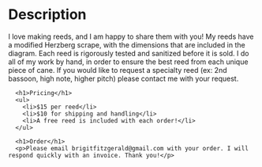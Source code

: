 <html>
  <body>
      <h1>Description</h1>
      <p>I love making reeds, and I am happy to share them with you! My reeds have a modified Herzberg scrape, with the dimensions that are included in the diagram. Each reed is rigorously tested and sanitized before it is sold. I do all of my work by hand, in order to ensure the best reed from each unique piece of cane. If you would like to request a specialty reed (ex: 2nd bassoon, high note, higher pitch) please contact me with your request.</p>
    
      <h1>Pricing</h1>
      <ul>
        <li>$15 per reed</li>
        <li>$10 for shipping and handling</li>
        <li>A free reed is included with each order!</li>
      </ul>

      <h1>Order</h1>
      <p>Please email brigitfitzgerald@gmail.com with your order. I will respond quickly with an invoice. Thank you!</p>
  <body>
<html>
